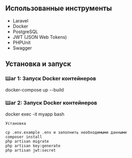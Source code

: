 

## Использованные инструменты

- Laravel
- Docker
- PostgreSQL
- JWT (JSON Web Tokens)
- PHPUnit
- Swagger

## Установка и запуск


### Шаг 1: Запуск Docker контейнеров
docker-compose up --build

### Шаг 2: Запуск Docker контейнеров
docker exec -it myapp bash

	Установка

    cp .env.example .env и заполнить необходимыми данными
    composer install
    php artisan migrate
    php artisan key:generate
    php artisan jwt:secret

